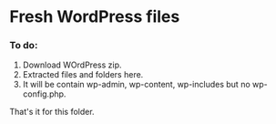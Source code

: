 # Fresh WordPress files

### To do:
1. Download WOrdPress zip.
2. Extracted files and folders here.
3. It will be contain wp-admin, wp-content, wp-includes but no wp-config.php.

That's it for this folder.